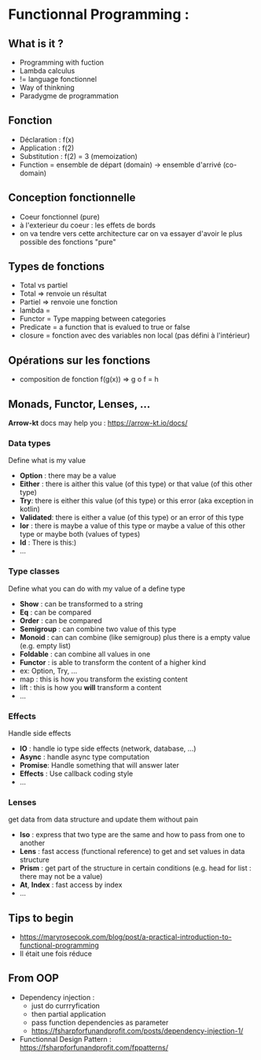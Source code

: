 # Functionnal Programming : 

## What is it ?
 - Programming with fuction
 - Lambda calculus
 - != language fonctionnel
 - Way of thinkning
 - Paradygme de programmation
 
## Fonction
 - Déclaration : f(x)
 - Application : f(2)
 - Substitution : f(2) = 3 (memoization)
 - Function = ensemble de départ (domain) -> ensemble d'arrivé (co-domain)

## Conception fonctionnelle
 - Coeur fonctionnel (pure)
 - à l'exterieur du coeur : les effets de bords
 - on va tendre vers cette architecture car on va essayer d'avoir le plus possible des fonctions "pure"
 
## Types de fonctions 
 - Total vs partiel
 - Total => renvoie un résultat
 - Partiel => renvoie une fonction
 - lambda = 
 - Functor = Type mapping between categories
 - Predicate = a function that is evalued to true or false
 - closure = fonction avec des variables non local (pas défini à l'intérieur)
 
## Opérations sur les fonctions
 - composition de fonction f(g(x)) => g o f = h

## Monads, Functor, Lenses, ...
__Arrow-kt__ docs may help you : https://arrow-kt.io/docs/
### Data types
Define what is my value
- __Option__ : there may be a value
- __Either__ : there is aither this value (of this type) or that value (of this other type)
- __Try__: there is either this value (of this type) or this error (aka exception in kotlin)
- __Validated__: there is either a value (of this type) or an error of this type
- __Ior__ : there is maybe a value of this type or maybe a value of this other type or maybe both (values of types)
- __Id__ : There is this:)
- ...
### Type classes
Define what you can do with my value of a define type
- __Show__ : can be transformed to a string
- __Eq__ : can be compared
- __Order__ : can be compared
- __Semigroup__ : can combine two value of this type
- __Monoid__ : can can combine (like semigroup) plus there is a empty value (e.g. empty list)
- __Foldable__ : can combine all values in one
- __Functor__ : is able to transform the content of a higher kind
 - ex: Option, Try, ...
 - map : this is how you transform the existing content
 - lift : this is how you __will__ transform a content 
- ...
### Effects
Handle side effects
- __IO__ : handle io type side effects (network, database, ...)
- __Async__ : handle async type computation
- __Promise__: Handle something that will answer later
- __Effects__ : Use callback coding style
- ...
### Lenses
get data from data structure and update them without pain
- __Iso__ : express that two type are the same and how to pass from one to another
- __Lens__ : fast access (functional reference) to get and set values in data structure
- __Prism__ : get part of the structure in certain conditions (e.g. head for list : there may not be a value)
- __At__, __Index__ : fast access by index
- ...


## Tips to begin
 - https://maryrosecook.com/blog/post/a-practical-introduction-to-functional-programming
 - Il était une fois réduce
 
## From OOP

- Dependency injection : 
  - just do currryfication 
  - then partial application
  - pass function dependencies as parameter
  - https://fsharpforfunandprofit.com/posts/dependency-injection-1/
- Functionnal Design Pattern : https://fsharpforfunandprofit.com/fppatterns/


